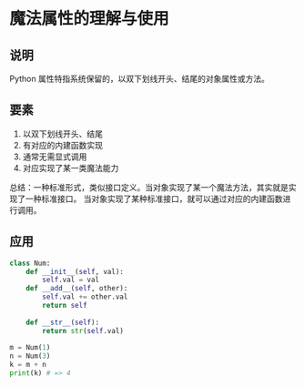 # 魔法属性的理解与使用

## 说明
Python 属性特指系统保留的，以双下划线开头、结尾的对象属性或方法。

## 要素
1. 以双下划线开头、结尾
1. 有对应的内建函数实现
1. 通常无需显式调用
1. 对应实现了某一类魔法能力

总结：一种标准形式，类似接口定义。当对象实现了某一个魔法方法，其实就是实现了一种标准接口。
当对象实现了某种标准接口，就可以通过对应的内建函数进行调用。

## 应用
```python
class Num: 
    def __init__(self, val): 
        self.val = val 
    def __add__(self, other): 
        self.val += other.val 
        return self 
        
    def __str__(self): 
        return str(self.val) 
        
m = Num(1) 
n = Num(3) 
k = m + n 
print(k) # => 4
```

